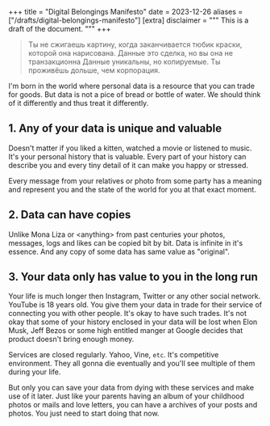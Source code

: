 +++
title = "Digital Belongings Manifesto"
date = 2023-12-26
aliases = ["/drafts/digital-belongings-manifesto"]
[extra]
disclaimer = """
This is a draft of the document.
"""
+++

<blockquote>
Ты не сжигаешь картину, когда заканчивается тюбик краски, которой она нарисована.
Данные это сделка, но вы она не транзакционна
Данные уникальны, но копируемые.
Ты проживёшь дольше, чем корпорация.
</blockquote>

I'm born in the world where personal data is a resource that you can trade for goods. But data is not a pice of bread or bottle of water. We should think of it differently and thus treat it differently.

## 1. Any of your data is unique and valuable
Doesn't matter if you liked a kitten, watched a movie or listened to music. It's your personal history that is valuable. Every part of your history can describe you and every tiny detail of it can make you happy or stressed.

Every message from your relatives or photo from some party has a meaning and represent you and the state of the world for you at that exact moment.

## 2. Data can have copies
Unlike Mona Liza or &lt;anything&gt; from past centuries your photos, messages, logs and likes can be copied bit by bit. Data is infinite in it's essence. And any copy of some data has same value as "original".

## 3. Your data only has value to you in the long run
Your life is much longer then Instagram, Twitter or any other social network.
YouTube is 18 years old.
You give them your data in trade for their service of connecting you with other people.
It's okay to have such trades.
It's not okay that some of your history enclosed in your data will be lost when Elon Musk, Jeff Bezos or some high entitled manger at Google decides that product doesn't bring enough money.

Services are closed regularly. Yahoo, Vine, `etc`. It's competitive environment. They all gonna die eventually and you'll see multiple of them during your life.

But only you can save your data from dying with these services and make use of it later.
Just like your parents having an album of your childhood photos or mails and love letters, you can have a archives of your posts and photos.
You just need to start doing that now.
